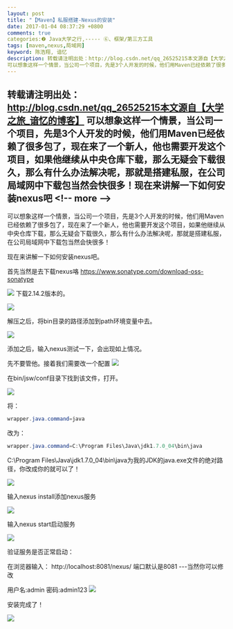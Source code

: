 ```yaml
---
layout: post
title: "【Maven】私服搭建-Nexus的安装"
date: 2017-01-04 08:37:29 +0800
comments: true
categories:❷ Java大学之行,----- ⑥、框架/第三方工具
tags: [maven,nexus,局域网]
keyword: 陈浩翔, 谙忆
description: 转载请注明出处：http://blog.csdn.net/qq_26525215本文源自【大学之旅_谙忆的博客】
可以想象这样一个情景，当公司一个项目，先是3个人开发的时候，他们用Maven已经依赖了很多包了，现在来了一个新人，他也需要开发这个项目，如果他继续从中央仓库下载，那么无疑会下载很久，那么有什么办法解决呢，那就是搭建私服，在公司局域网中下载包当然会快很多！现在来讲解一下如何安装nexus吧 
---
```



转载请注明出处：http://blog.csdn.net/qq_26525215本文源自【大学之旅_谙忆的博客】
可以想象这样一个情景，当公司一个项目，先是3个人开发的时候，他们用Maven已经依赖了很多包了，现在来了一个新人，他也需要开发这个项目，如果他继续从中央仓库下载，那么无疑会下载很久，那么有什么办法解决呢，那就是搭建私服，在公司局域网中下载包当然会快很多！现在来讲解一下如何安装nexus吧
&#60;!-- more --&#62;
----------
 

可以想象这样一个情景，当公司一个项目，先是3个人开发的时候，他们用Maven已经依赖了很多包了，现在来了一个新人，他也需要开发这个项目，如果他继续从中央仓库下载，那么无疑会下载很久，那么有什么办法解决呢，那就是搭建私服，在公司局域网中下载包当然会快很多！

现在来讲解一下如何安装nexus吧。

首先当然是去下载nexus咯
<a href="https://www.sonatype.com/download-oss-sonatype" target='_blank'>https://www.sonatype.com/download-oss-sonatype</a>

![](http://img.blog.csdn.net/20170104202236689?watermark/2/text/aHR0cDovL2Jsb2cuY3Nkbi5uZXQvcXFfMjY1MjUyMTU=/font/5a6L5L2T/fontsize/400/fill/I0JBQkFCMA==/dissolve/70/gravity/SouthEast)
下载2.14.2版本的。

![](http://img.blog.csdn.net/20170104202417308?watermark/2/text/aHR0cDovL2Jsb2cuY3Nkbi5uZXQvcXFfMjY1MjUyMTU=/font/5a6L5L2T/fontsize/400/fill/I0JBQkFCMA==/dissolve/70/gravity/SouthEast)

解压之后，将bin目录的路径添加到path环境变量中去。

![](http://img.blog.csdn.net/20170104202533793?watermark/2/text/aHR0cDovL2Jsb2cuY3Nkbi5uZXQvcXFfMjY1MjUyMTU=/font/5a6L5L2T/fontsize/400/fill/I0JBQkFCMA==/dissolve/70/gravity/SouthEast)

添加之后，输入nexus测试一下，会出现如上情况。

先不要管他。接着我们需要改一个配置
![](http://img.blog.csdn.net/20170104202637613?watermark/2/text/aHR0cDovL2Jsb2cuY3Nkbi5uZXQvcXFfMjY1MjUyMTU=/font/5a6L5L2T/fontsize/400/fill/I0JBQkFCMA==/dissolve/70/gravity/SouthEast)

在bin/jsw/conf目录下找到该文件，打开。

![](http://img.blog.csdn.net/20170104202741082?watermark/2/text/aHR0cDovL2Jsb2cuY3Nkbi5uZXQvcXFfMjY1MjUyMTU=/font/5a6L5L2T/fontsize/400/fill/I0JBQkFCMA==/dissolve/70/gravity/SouthEast)

将：
```java
wrapper.java.command=java
```
改为：
```java
wrapper.java.command=C:\Program Files\Java\jdk1.7.0_04\bin\java
```
C:\Program Files\Java\jdk1.7.0_04\bin\java为我的JDK的java.exe文件的绝对路径，你改成你的就可以了！

![](http://img.blog.csdn.net/20170104203044881?watermark/2/text/aHR0cDovL2Jsb2cuY3Nkbi5uZXQvcXFfMjY1MjUyMTU=/font/5a6L5L2T/fontsize/400/fill/I0JBQkFCMA==/dissolve/70/gravity/SouthEast)

输入nexus install添加nexus服务

![](http://img.blog.csdn.net/20170104203148833?watermark/2/text/aHR0cDovL2Jsb2cuY3Nkbi5uZXQvcXFfMjY1MjUyMTU=/font/5a6L5L2T/fontsize/400/fill/I0JBQkFCMA==/dissolve/70/gravity/SouthEast)

输入nexus start启动服务

![](http://img.blog.csdn.net/20170104203255710?watermark/2/text/aHR0cDovL2Jsb2cuY3Nkbi5uZXQvcXFfMjY1MjUyMTU=/font/5a6L5L2T/fontsize/400/fill/I0JBQkFCMA==/dissolve/70/gravity/SouthEast)

验证服务是否正常启动：

在浏览器输入：
http://localhost:8081/nexus/
端口默认是8081 ---当然你可以修改

用户名:admin
密码:admin123
![](http://img.blog.csdn.net/20170104203455117?watermark/2/text/aHR0cDovL2Jsb2cuY3Nkbi5uZXQvcXFfMjY1MjUyMTU=/font/5a6L5L2T/fontsize/400/fill/I0JBQkFCMA==/dissolve/70/gravity/SouthEast)

安装完成了！

![](http://img.blog.csdn.net/20170104203557851?watermark/2/text/aHR0cDovL2Jsb2cuY3Nkbi5uZXQvcXFfMjY1MjUyMTU=/font/5a6L5L2T/fontsize/400/fill/I0JBQkFCMA==/dissolve/70/gravity/SouthEast)

